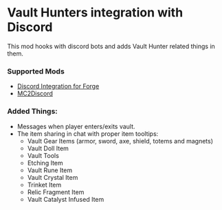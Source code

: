 # Vault Hunters integration with Discord

This mod hooks with discord bots and adds Vault Hunter related things in them.

### Supported Mods
- [Discord Integration for Forge](https://www.curseforge.com/minecraft/mc-mods/dcintegration)
- [MC2Discord](https://www.curseforge.com/minecraft/mc-mods/mc2discord)

### Added Things:
- Messages when player enters/exits vault.
- The item sharing in chat with proper item tooltips:
  - Vault Gear Items (armor, sword, axe, shield, totems and magnets)
  - Vault Doll Item
  - Vault Tools
  - Etching Item
  - Vault Rune Item
  - Vault Crystal Item
  - Trinket Item
  - Relic Fragment Item
  - Vault Catalyst Infused Item
